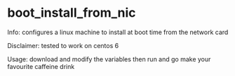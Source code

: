 # boot_install_from_nic
Info: configures a linux machine to install at boot time from the network card

Disclaimer: tested to work on centos 6

Usage: download and modify the variables then run and go make your favourite caffeine drink
